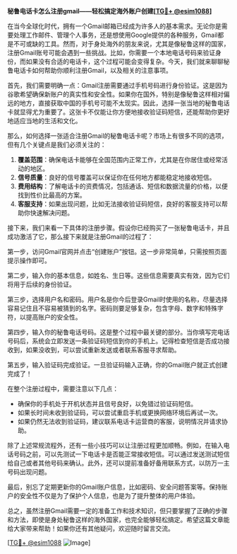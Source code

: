 **秘鲁电话卡怎么注册gmail——轻松搞定海外账户创建[[TG💪+ @esim1088](https://t.me/s/esim1088)]**

在当今全球化时代，拥有一个Gmail邮箱已经成为许多人的基本需求。无论你是需要处理工作邮件、管理个人事务，还是想使用Google提供的各种服务，Gmail都是不可或缺的工具。然而，对于身处海外的朋友来说，尤其是像秘鲁这样的国家，注册Gmail账号可能会遇到一些挑战。比如，你需要一个本地电话号码来验证身份，而如果没有合适的电话卡，这个过程可能会变得复杂。今天，我们就来聊聊秘鲁电话卡如何帮助你顺利注册Gmail，以及相关的注意事项。

首先，我们需要明确一点：Gmail注册需要通过手机号码进行身份验证。这是因为谷歌希望确保新账户的真实性和安全性。如果你在国外，特别是像秘鲁这样相对偏远的地方，直接获取中国的手机号可能不太现实。因此，选择一张当地的秘鲁电话卡就显得尤为重要了。这张卡不仅能让你方便地接收验证码短信，还能帮助你更好地适应当地的生活和文化。

那么，如何选择一张适合注册Gmail的秘鲁电话卡呢？市场上有很多不同的选项，但有几个关键点是我们必须关注的：

1. **覆盖范围**：确保电话卡能够在全国范围内正常工作，尤其是在你居住或经常活动的地区。
2. **信号质量**：良好的信号覆盖可以保证你在任何地方都能稳定地接收短信。
3. **费用结构**：了解电话卡的资费情况，包括通话、短信和数据流量的价格，以便找到性价比最高的方案。
4. **客服支持**：如果出现问题，比如无法接收验证码短信，良好的客服支持可以帮助你快速解决问题。

接下来，我们来看一下具体的注册步骤。假设你已经购买了一张秘鲁电话卡，并且成功激活了它，那么接下来就是注册Gmail的过程了：

第一步，访问Gmail官网并点击“创建账户”按钮。这一步非常简单，只需按照页面提示操作即可。

第二步，输入你的基本信息，如姓名、生日等。这些信息需要真实有效，因为它们将用于后续的身份验证。

第三步，选择用户名和密码。用户名是你今后登录Gmail时使用的名称，尽量选择容易记住且不容易被猜到的名字。密码则要足够复杂，包含字母、数字和特殊字符，以提高账户的安全性。

第四步，输入你的秘鲁电话号码。这是整个过程中最关键的部分。当你填写完电话号码后，系统会立即发送一条验证码短信到你的手机上。记得检查短信是否成功接收到，如果没收到，可以尝试重新发送或者联系客服寻求帮助。

第五步，输入验证码完成验证。一旦验证码输入正确，你的Gmail账户就正式创建完成了！

在整个注册过程中，需要注意以下几点：

- 确保你的手机处于开机状态并且信号良好，以免错过验证码短信。
- 如果长时间未收到验证码，可以尝试重启手机或更换网络环境后再试一次。
- 如果仍然无法收到验证码，建议联系电话卡运营商的客服，说明情况并请求协助。

除了上述常规流程外，还有一些小技巧可以让注册过程更加顺畅。例如，在输入电话号码之前，可以先测试一下电话卡是否能正常接收短信。可以通过发送测试短信给自己或者其他号码来确认。此外，还可以提前准备好备用联系方式，以防万一主号码出现问题。

最后，别忘了定期更新你的Gmail账户信息，比如密码、安全问题答案等。保持账户的安全性不仅是为了保护个人信息，也是为了提升整体的用户体验。

总之，虽然注册Gmail需要一定的准备工作和技术知识，但只要掌握了正确的步骤和方法，即使是身处秘鲁这样的海外国家，也完全能够轻松搞定。希望这篇文章能给大家带来帮助！如果你还有其他疑问，欢迎随时留言交流。

[[TG💪+ @esim1088](https://t.me/s/esim1088) ![Image](https://i.postimg.cc/4NQfJmqS/Snipaste-2025-05-13-00-14-12.png)]